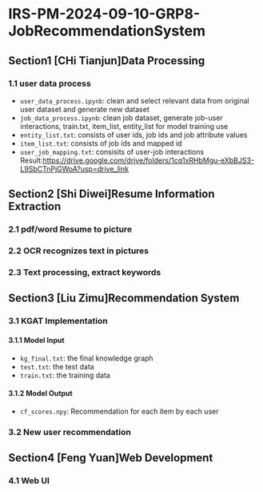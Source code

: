 # IRS-PM-2024-09-10-GRP8-JobRecommendationSystem
## Section1 [CHi Tianjun]Data Processing
### 1.1 user data process 
* `user_data_process.ipynb`: clean and select relevant data from original user dataset and generate new dataset
* `job_data_process.ipynb`: clean job dataset, generate job-user interactions, train.txt, item_list, entity_list for model training use
* `entity_list.txt`: consists of user ids, job ids and job attribute values
* `item_list.txt`: consists of job ids and mapped id
* `user_job_mapping.txt`: consisits of user-job interactions
Result:https://drive.google.com/drive/folders/1cq1xRHbMgu-eXbBJS3-L9SbCTnPjGWoA?usp=drive_link
## Section2 [Shi Diwei]Resume Information Extraction
### 2.1 pdf/word Resume to picture
### 2.2 OCR recognizes text in pictures
### 2.3 Text processing, extract keywords
## Section3 [Liu Zimu]Recommendation System
### 3.1 KGAT Implementation
#### 3.1.1 Model Input
* `kg_final.txt`: the final knowledge graph
* `test.txt`: the test data
* `train.txt`: the training data
#### 3.1.2 Model Output
* `cf_scores.npy`: Recommendation for each item by each user
### 3.2 New user recommendation
## Section4 [Feng Yuan]Web Development
### 4.1 Web UI
